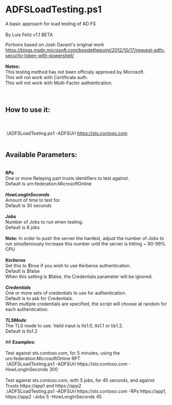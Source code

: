 # ADFSLoadTesting.ps1

 A basic approach for load testing of AD FS<br>
 <br>
 By Luis Feliz
 v1.1 BETA

 Portions based on Josh Gavant's original work<br>
 https://blogs.msdn.microsoft.com/besidethepoint/2012/10/17/request-adfs-security-token-with-powershell/
 <br>
<br>
 <b>Notes:</b><br>
        This testing method has not been officialy approved by Microsoft.<br>
        This will not work with Certificate auth.<br>
        This will not work with Multi-Factor authentication.<br>
 <br>
<br>
## <b>How to use it:</b>
 <br><br>
 .\ADFSLoadTesting.ps1 -ADFSUrl https://sts.contoso.com
 <br><br>
## <b>Available Parameters:</b><br>
 <br>
   <b><i>RPs</i></b>
  <br> 
   One or more Relaying part trusts identifiers to test against.
   <br>Default is urn:federation:MicrosoftOnline
  <br> <br>
   <b><i>HowLongInSeconds</i></b><br>
   Amount of time to test for.<br>Default is 30 seconds<br>
 <br>  
   <b><i>Jobs</i></b>
  <br> 
   Number of Jobs to run when testing.<br>Default is 8 jobs
 <br><br>
   <b>Note:</b> In order to push the server the hardest, adjust the number of Jobs to run simulteniously
   Increase this number until the server is hitting ~ 90-99% CPU<br>
 <br>  
   <b><i>Kerberos</i></b>
 <br>
   Set this to $true if you wish to use Kerberos authentication.<br>Default is $false<br>
   When this setting is $false, the Credentials parameter will be ignored.<br>
 <br>  
   <b><i>Credentials</i></b>
 <br>
   One or more sets of credentials to use for authentication.<br>Default is to ask for Credentials.<br>
   When multiple credentials are specified, the script will choose at random for each authentication.<br>
 <br>
   <b><i>TLSMode</i></b>
 <br>
   The TLS mode to use. Valid input is tls1.0, tls1.1 or tls1.2.<br>Default is tls1.2
 <br>
 <br>
## <b>Examples:</b>
<br><br>
     Test against sts.contoso.com, for 5 minutes, using the urn:federation:MicrosoftOnline RPT<br>
          .\ADFSLoadTesting.ps1 -ADFSUrl https://sts.contoso.com -HowLongInSeconds 300<br>
<br>
     Test against sts.contoso.com, with 5 jobs, for 45 seconds, and against Trusts https://app1 and https://app2<br>
          .\ADFSLoadTesting.ps1 -ADFSUrl https://sts.contoso.com -RPs https://app1, https://app2 -Jobs 5 -HowLongInSeconds 45<br>
 <br><br>
 
 
 

 


